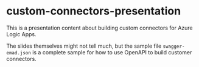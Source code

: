 # custom-connectors-presentation

This is a presentation content about building custom connectors for Azure Logic Apps. 

The slides themselves might not tell much, but the sample file `swagger-emad.json` is a complete sample for how to use OpenAPI to build customer connectors.
